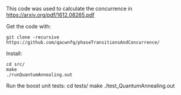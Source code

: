 This code was used to calculate the concurrence in https://arxiv.org/pdf/1612.08265.pdf

Get the code with:
```
git clone -recursive https://github.com/qacwnfq/phaseTransitionsAndConcurrence/
```

Install:
```
cd src/
make
./runQuantumAnnealing.out
```

Run the boost unit tests:
cd tests/
make
./test_QuantumAnnealing.out
